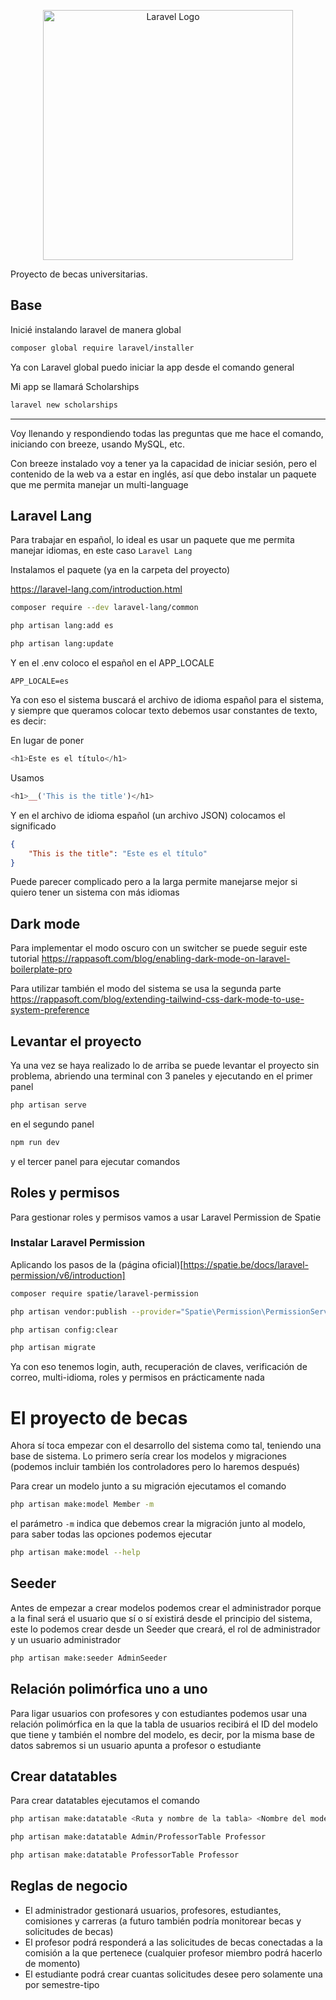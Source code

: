 <p align="center"><a href="https://laravel.com" target="_blank"><img src="https://raw.githubusercontent.com/laravel/art/master/logo-lockup/5%20SVG/2%20CMYK/1%20Full%20Color/laravel-logolockup-cmyk-red.svg" width="400" alt="Laravel Logo"></a></p>

Proyecto de becas universitarias.

## Base

Inicié instalando laravel de manera global 

```bash
composer global require laravel/installer
```

Ya con Laravel global puedo iniciar la app desde el comando general

Mi app se llamará Scholarships

```bash
laravel new scholarships
```
---
Voy llenando y respondiendo todas las preguntas que me hace el comando, iniciando con breeze, usando MySQL, etc.

Con breeze instalado voy a tener ya la capacidad de iniciar sesión, pero el contenido de la web va a estar en inglés, así que debo instalar un paquete que me permita manejar un multi-language 


## Laravel Lang

Para trabajar en español, lo ideal es usar un paquete que me permita manejar idiomas, en este caso `Laravel Lang`

Instalamos el paquete (ya en la carpeta del proyecto)

https://laravel-lang.com/introduction.html

```bash
composer require --dev laravel-lang/common

php artisan lang:add es 

php artisan lang:update
```

Y en el .env coloco el español en el APP_LOCALE

```env
APP_LOCALE=es
```

Ya con eso el sistema buscará el archivo de idioma español para el sistema, y siempre que queramos colocar texto debemos usar constantes de texto, es decir:

En lugar de poner
```php
<h1>Este es el título</h1>
```

Usamos 
```php
<h1>__('This is the title')</h1>
```

Y en el archivo de idioma español (un archivo JSON) colocamos el significado

```json
{
    "This is the title": "Este es el título"
}
```
Puede parecer complicado pero a la larga permite manejarse mejor si quiero tener un sistema con más idiomas

## Dark mode

Para implementar el modo oscuro con un switcher se puede seguir este tutorial
https://rappasoft.com/blog/enabling-dark-mode-on-laravel-boilerplate-pro

Para utilizar también el modo del sistema se usa la segunda parte
https://rappasoft.com/blog/extending-tailwind-css-dark-mode-to-use-system-preference

## Levantar el proyecto
Ya una vez se haya realizado lo de arriba se puede levantar el proyecto sin problema, abriendo una terminal con 3 paneles y ejecutando en el primer panel 
```bash
php artisan serve
```
en el segundo panel

```bash
npm run dev
```

y el tercer panel para ejecutar comandos

## Roles y permisos
Para gestionar roles y permisos vamos a usar Laravel Permission de Spatie

### Instalar Laravel Permission

Aplicando los pasos de la (página oficial)[https://spatie.be/docs/laravel-permission/v6/introduction]

```bash
composer require spatie/laravel-permission

php artisan vendor:publish --provider="Spatie\Permission\PermissionServiceProvider"

php artisan config:clear

php artisan migrate
```
Ya con eso tenemos login, auth, recuperación de claves, verificación de correo, multi-idioma, roles y permisos en prácticamente nada

# El proyecto de becas

Ahora sí toca empezar con el desarrollo del sistema como tal, teniendo una base de sistema. Lo primero sería crear los modelos y migraciones (podemos incluir también los controladores pero lo haremos después)

Para crear un modelo junto a su migración ejecutamos el comando 

```bash
php artisan make:model Member -m 
```
el parámetro `-m` indica que debemos crear la migración junto al modelo, para saber todas las opciones podemos ejecutar

```bash
php artisan make:model --help
```

## Seeder
Antes de empezar a crear modelos podemos crear el administrador porque a la final será el usuario que sí o sí existirá desde el principio del sistema, este lo podemos crear desde un Seeder que creará, el rol de administrador y un usuario administrador

```bash
php artisan make:seeder AdminSeeder
```

## Relación polimórfica uno a uno

Para ligar usuarios con profesores y con estudiantes podemos usar una relación polimórfica en la que la tabla de usuarios recibirá el ID del modelo que tiene y también el nombre del modelo, es decir, por la misma base de datos sabremos si un usuario apunta a profesor o estudiante 


## Crear datatables

Para crear datatables ejecutamos el comando

```bash
php artisan make:datatable <Ruta y nombre de la tabla> <Nombre del modelo>

php artisan make:datatable Admin/ProfessorTable Professor

php artisan make:datatable ProfessorTable Professor
```

## Reglas de negocio

- El administrador gestionará usuarios, profesores, estudiantes, comisiones y carreras (a futuro también podría monitorear becas y solicitudes de becas)
- El profesor podrá responderá a las solicitudes de becas conectadas a la comisión a la que pertenece (cualquier profesor miembro podrá hacerlo de momento)
- El estudiante podrá crear cuantas solicitudes desee pero solamente una por semestre-tipo
